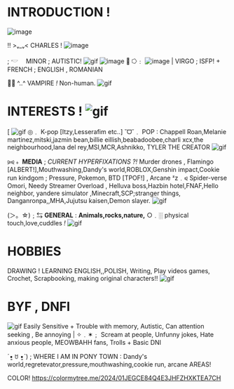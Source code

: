 # INTRODUCTION ! 
 
![image](https://github.com/user-attachments/assets/427921b3-73fd-49e2-a051-6b0a2e6872c3)

!! >ᵥ_ᵥ< CHARLES !  ![image](https://github.com/user-attachments/assets/ed58978e-3a9f-445b-b37c-4b08fac2438a)

; 𓎢　 MINOR ; AUTISTIC!  ![gif](https://64.media.tumblr.com/c976c1f0110dff524dead5bde74dd5df/09b0656ab042c182-ac/s75x75_c1/888d378a91f5776307c5c5633ed9c5c7e094b4e5.gifv)   ![image](https://github.com/user-attachments/assets/a58daf60-33a9-473a-9c07-4082b46d7f4a)
 🦇 ⭔﹕ ![image](https://github.com/user-attachments/assets/65af1f47-8e4b-4652-98ef-49bea9cd2d48)
| VIRGO ; ISFP! + FRENCH  ; ENGLISH , ROMANIAN

🧛‍♂️ ^..^ VAMPIRE *!* Non-human. ![gif](https://files.catbox.moe/g1oq36.gif)

# INTERESTS ! ![gif](https://files.catbox.moe/5u1pyi.gif)
[ ![gif](https://files.catbox.moe/2vjj5z.gif)  ◎﹒ K-pop [Itzy,Lesserafim etc..] ˘ᗜ˘﹒ POP : Chappell Roan,Melanie martinez,mitski,jazmin bean,billie eillish,beabadoobee,charli xcx,the neighbourhood,lana del rey,MSI,MCR,Ashnikko, TYLER THE CREATOR ![gif](https://files.catbox.moe/5u5v9r.gif)

⪩⪨﹢ **MEDIA** ;  *CURRENT HYPERFIXATIONS ?!* Murder drones , Flamingo [ALBERT!],Mouthwashing,Dandy's world,ROBLOX,Genshin impact,Cookie run kindgom ; Pressure, Pokemon, BTD [TPOF!] , Arcane ᶻz﹒⪨   Spider-verse   Omori, Needy Streamer Overload , Helluva boss,Hazbin hotel,FNAF,Hello neighbor, yandere simulator ,Minecraft,SCP;stranger things,  Danganronpa,,MHA,Jujutsu kaisen,Demon slayer. ![gif](https://files.catbox.moe/z6cg9j.gif)

(＞。☆)﹔⇆ **GENERAL** : **Animals,rocks,nature,** ○﹒░ physical touch,love,cuddles *!* ![gif](https://64.media.tumblr.com/81c741adc913a591c0c02ba77cf0d1fa/3e8d1fe1953a3988-20/s75x75_c1/87ce63459a2207a938d682626318e0882935d137.gif)


# HOBBIES
DRAWING ! LEARNING ENGLISH,,POLISH, Writing, Play videos games, Crochet, Scrapbooking, making original characters!! ![gif](https://files.catbox.moe/c2i6ii.gif)


# BYF , DNFI

![gif](https://files.catbox.moe/lq9k9g.gif) Easily Sensitive + Trouble with memory, Autistic, Can attention seeking , Be annoying | ✧﹒✶﹔ Scream at people, Unfunny jokes, Hate anxious people, MEOWBAHH fans, Trolls + Basic DNI


ˊ•͈ ꇴ •͈ˋ) ; WHERE I AM IN PONY TOWN : Dandy's world,regretevator,pressure,mouthwashing,cookie run, arcane AREAS!

COLOR! https://colormytree.me/2024/01JEGCE84Q4E3JHFZHXKTEA7CH
